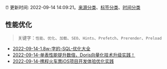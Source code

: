 :alarm_clock: 更新时间: 2022-09-14 14:09:21。[来源分类](../README.md)、[标签分类](../TAGS.md)、[时间分类](../TIMELINE.md)

## 性能优化


> 关键字：`性能`、`优化`、`加载`、`SEO`、`Hints`、`Prefetch`、`Prerender`、`Preload`



- [2022-09-14-1.8w-字的-SQL-优化大全](https://toutiao.io/k/tz7p6nl) 
- [2022-09-14-单表性能提升数倍，Doris向量化技术升级实践！](https://toutiao.io/k/tlst9fb) 
- [2022-09-14-携程火车票iOS项目开发体验优化实践](https://toutiao.io/k/csbftkr) 